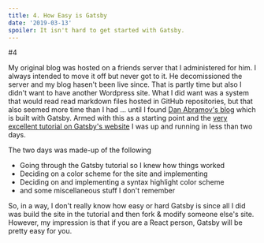 ```yaml
---
title: 4. How Easy is Gatsby
date: '2019-03-13'
spoiler: It isn't hard to get started with Gatsby.
---
```


#4

My original blog was hosted on a friends server that I administered for him. I always intended to move it off but never got to it. He decomissioned the server and my blog hasen't been live since. That is partly time but also I didn't want to have another Wordpress site. What I did want was a system that would read read markdown files hosted in GitHub repositories, but that also seemed more time than I had ... until I found [Dan Abramov's blog](https://overreacted.io) which is built with Gatsby. Armed with this as a starting point and the [very excellent tutorial on Gatsby's website](https://www.gatsbyjs.org/tutorial/) I was up and running in less than two days.

The two days was made-up of the following
- Going through the Gatsby tutorial so I knew how things worked
- Deciding on a color scheme for the site and implementing
- Deciding on and implementing a syntax highlight color scheme
- and some miscellaneous stuff I don't remember

So, in a way, I don't really know how easy or hard Gatsby is since all I did was build the site in the tutorial and then fork & modify someone else's site. However, my impression is that if you are a React person, Gatsby will be pretty easy for you.